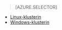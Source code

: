 > [AZURE.SELECTOR]
- [Linux-klusterin](../articles/hdinsight/hdinsight-hbase-tutorial-get-started-linux.md)
- [Windows-klusterin](../articles/hdinsight/hdinsight-hbase-tutorial-get-started.md)
